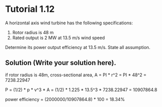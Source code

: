 # Tutorial 1.12

A horizontal axis wind turbine has the following specifications:

1. Rotor radius is 48 m  
1. Rated output is 2 MW at 13.5 m/s wind speed

Determine its power output efficiency at 13.5 m/s.  State all assumption.

## Solution (Write your solution here).

if rotor radius is 48m, cross-sectional area, A = PI * r^2
                                                = PI * 48^2
                                                = 7238.22947
                                                
P = (1/2) * p * v^3 * A
  = (1/2) * 1.225 * 13.5^3 * 7238.22947
  = 10907864.8

power efficiency = (2000000/10907864.8) * 100
                 = 18.34%
